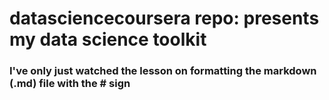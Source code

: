 # datasciencecoursera repo: presents my data science toolkit
### I've only just watched the lesson on formatting the markdown (.md) file with the # sign
